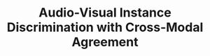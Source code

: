 ---
id:             2020-avid
title:          "Audio-Visual Instance Discrimination with Cross-Modal Agreement"
authors:        <b>Pedro Morgado</b>, Nuno Vasconcelos, Ishan Misra
venue:          IEEE Conf. on Computer Vision and Pattern Recognition (CVPR), 2021.
year:           "2021-03"
thumbnail:      assets/publications/2020-avid/thumbnail.jpg
links:
    arxiv:      https://arxiv.org/abs/2004.12943
    code:       https://github.com/facebookresearch/AVID-CMA
    bibtex:     assets/publications/2020-avid/ref.txt
other_venues:
    - title:    Audio-Visual Instance Discrimination
      venue:    ECCV Workshop - Multi-Modal Video Analysis, 2020.
      links:
        pdf:    assets/publications/2020-avid/eccv20_workshop_avid.pdf
        talk:   https://youtu.be/nkWAVi59Da4
        slides: assets/publications/2020-avid/eccv20_workshop_slides_flattened.pdf
---